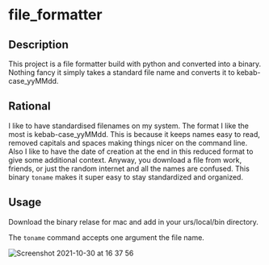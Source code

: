 # file_formatter

## Description 
This project is a file formatter build with python and converted into a binary. Nothing fancy it simply takes a standard file name and converts it to kebab-case_yyMMdd.

## Rational 
I like to have standardised filenames on my system. The format I like the most is kebab-case_yyMMdd. This is because it keeps names easy to read, removed capitals and spaces making things nicer on the command line. Also I like to have the date of creation at the end in this reduced format to give some additional context. Anyway, you download a file from work, friends, or just the random internet and all the names are confused. This binary ```toname``` makes it super easy to stay standardized and organized. 

## Usage 

Download the binary relase for mac and add in your urs/local/bin directory.

The ```toname``` command accepts one argument the file name. 


![Screenshot 2021-10-30 at 16 37 56](https://user-images.githubusercontent.com/18102592/139537584-4bad72c9-bfb4-4078-814b-221ee96c959c.png)


